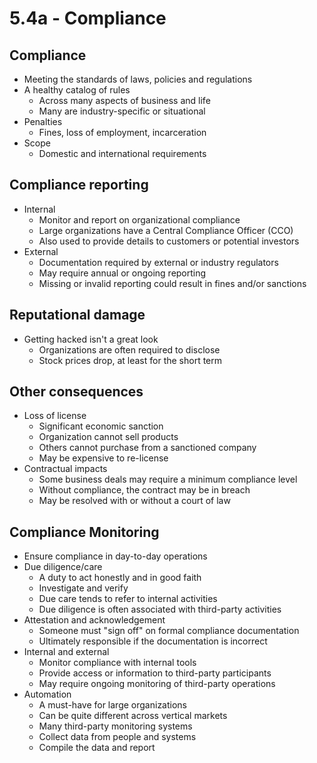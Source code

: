 # 5.4a - Compliance
## Compliance
- Meeting the standards of laws, policies and regulations
- A healthy catalog of rules
	- Across many aspects of business and life
	- Many are industry-specific or situational
- Penalties
	- Fines, loss of employment, incarceration
- Scope
	- Domestic and international requirements
## Compliance reporting
- Internal
	- Monitor and report on organizational compliance
	- Large organizations have a Central Compliance Officer (CCO)
	- Also used to provide details to customers or potential investors
- External
	- Documentation required by external or industry regulators
	- May require annual or ongoing reporting
	- Missing or invalid reporting could result in fines and/or sanctions
## Reputational damage
- Getting hacked isn't a great look
	- Organizations are often required to disclose
	- Stock prices drop, at least for the short term
## Other consequences
- Loss of license
	- Significant economic sanction
	- Organization cannot sell products
	- Others cannot purchase from a sanctioned company
	- May be expensive to re-license
- Contractual impacts
	- Some business deals may require a minimum compliance level
	- Without compliance, the contract may be in breach
	- May be resolved with or without a court of law
## Compliance Monitoring
- Ensure compliance in day-to-day operations
- Due diligence/care
	- A duty to act honestly and in good faith
	- Investigate and verify
	- Due care tends to refer to internal activities
	- Due diligence is often associated with third-party activities
- Attestation and acknowledgement
	- Someone must "sign off" on formal compliance documentation
	- Ultimately responsible if the documentation is incorrect
- Internal and external
	- Monitor compliance with internal tools
	- Provide access or information to third-party participants
	- May require ongoing monitoring of third-party operations
- Automation
	- A must-have for large organizations
	- Can be quite different across vertical markets
	- Many third-party monitoring systems
	- Collect data from people and systems
	- Compile the data and report